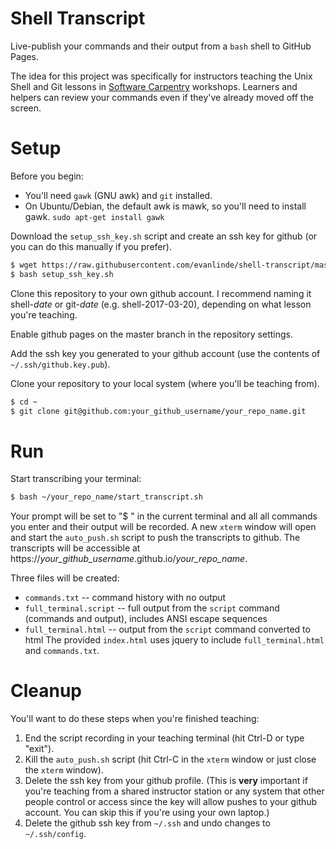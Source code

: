 Shell Transcript
================

Live-publish your commands and their output from a `bash` shell to GitHub Pages.

The idea for this project was specifically for instructors teaching the Unix Shell and Git lessons in [Software Carpentry](https://software-carpentry.org) workshops. Learners and helpers can review your commands even if they've already moved off the screen.


# Setup

Before you begin:
* You'll need `gawk` (GNU awk) and `git` installed.
* On Ubuntu/Debian, the default awk is mawk, so you'll need to install gawk.
`sudo apt-get install gawk`

Download the `setup_ssh_key.sh` script and create an ssh key for github (or you can do this manually if you prefer).
```bash
$ wget https://raw.githubusercontent.com/evanlinde/shell-transcript/master/setup_ssh_key.sh
$ bash setup_ssh_key.sh
```

Clone this repository to your own github account. I recommend naming it shell-*date* or git-*date* (e.g. shell-2017-03-20), depending on what lesson you're teaching.

Enable github pages on the master branch in the repository settings.

Add the ssh key you generated to your github account (use the contents of `~/.ssh/github.key.pub`).

Clone your repository to your local system (where you'll be teaching from).
```bash
$ cd ~
$ git clone git@github.com:your_github_username/your_repo_name.git
```


# Run

Start transcribing your terminal:
```bash
$ bash ~/your_repo_name/start_transcript.sh
```
Your prompt will be set to "$ " in the current terminal and all all commands you enter and their output will be recorded. A new `xterm` window will open and start the `auto_push.sh` script to push the transcripts to github. The transcripts will be accessible at https://*your_github_username*.github.io/*your_repo_name*.

Three files will be created:
* `commands.txt` -- command history with no output
* `full_terminal.script` -- full output from the `script` command (commands and output), includes ANSI escape sequences
* `full_terminal.html` -- output from the `script` command converted to html
The provided `index.html` uses jquery to include `full_terminal.html` and `commands.txt`.


# Cleanup
You'll want to do these steps when you're finished teaching:
1. End the script recording in your teaching terminal (hit Ctrl-D or type "exit").
2. Kill the `auto_push.sh` script (hit Ctrl-C in the `xterm` window or just close the `xterm` window).
3. Delete the ssh key from your github profile. (This is **very** important if you're teaching from a shared instructor station or any system that other people control or access since the key will allow pushes to your github account. You can skip this if you're using your own laptop.)
4. Delete the github ssh key from `~/.ssh` and undo changes to `~/.ssh/config`.

